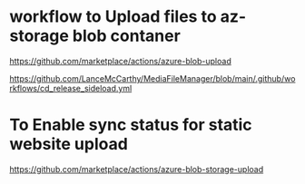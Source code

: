 # workflow to Upload files to az-storage blob contaner



https://github.com/marketplace/actions/azure-blob-upload 

https://github.com/LanceMcCarthy/MediaFileManager/blob/main/.github/workflows/cd_release_sideload.yml 

# To Enable sync status for static website upload
https://github.com/marketplace/actions/azure-blob-storage-upload 
